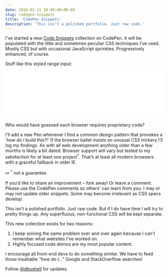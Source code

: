 ```yaml
---
date: 2018-02-21 10:00:00+00:00
slug: codepen-snippets
title: 'CodePen Snippets'
description: 'This isn’t a polished portfolio. Just raw code.'
---
```


I've started a new [Code Snippets](https://codepen.io/collection/nbgEPa) collection on CodePen. It will be populated with the little and sometimes peculiar CSS techniques I’ve used. Mostly CSS but with occasional JavaScript sprinkles. Progressively enhanced, of course.

Stuff like this styled range input:


<iframe width="100%" height="150" scrolling="no" title="Styled input range (slider/progress)" src="//codepen.io/dbushell/embed/awgLZK/?height=150&theme-id=0&default-tab=result&embed-version=2" frameborder="no" allowtransparency="true" allowfullscreen="true">See the Pen <a href="https://codepen.io/dbushell/pen/awgLZK/">Styled input range (slider/progress)</a> by David Bushell (<a href="https://codepen.io/dbushell">@dbushell</a>) on <a href="https://codepen.io">CodePen</a>.</iframe>


Who would have guessed each browser requires proprietary code?

I'll add a new Pen whenever I find a common design pattern that provokes a *'how do I build this?!'* If the browser ballet insists on unusual CSS trickery I’ll log my findings. As with all web development anything older than a few months is likely a bit dated. Browser support will vary but tested to my satisfaction for at least one project<sup>†</sup>. That’s at least all modern browsers with a graceful fallback in older IE.

💤 <sup>†</sup> not a guarantee.

If you’d like to share an improvement – fork away! Or leave a comment. Please use the CodePen comments so others’ can learn from you. I may or may not update older snippets. Some may become irrelevant as CSS specs develop.

This isn’t a polished portfolio. Just raw code. But if I do have time I will try to pretty things up. Any superfluous, non-functional CSS will be kept separate.

This new collection exists for two reasons:

1. I keep solving the same problem over and over again because I can't remember what websites I've worked on.
2. Highly focused code demos are my most popular content.

I encourage all front-end devs to do something similar. We have to feed those insatiable *"how do I..."* Google and StackOverflow searches!

Follow [@dbushell](https://twitter.com/dbushell) for updates.
